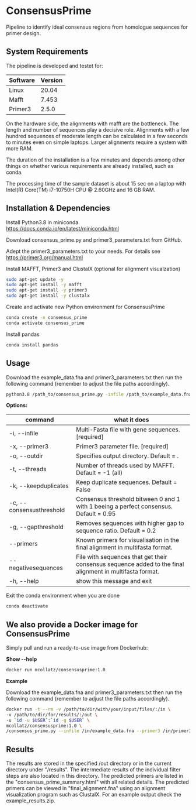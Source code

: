# ConsensusPrime
Pipeline to identify ideal consensus regions from homologue sequences for primer design.

## System Requirements

The pipeline is developed and testet for:

Software | Version
  ------------- | -------------
Linux   | 20.04
Mafft   | 7.453
Primer3 | 2.5.0

On the hardware side, the alignments with mafft are the bottleneck. The length and number of sequences play a decisive role. Alignments with a few hundred sequences of moderate length can be calculated in a few seconds to minutes even on simple laptops. Larger alignments require a system with more RAM.

The duration of the installation is a few minutes and depends among other things on whether various requirements are already installed, such as conda.

The processing time of the sample dataset is about 15 sec on a laptop with Intel(R) Core(TM) i7-10750H CPU @ 2.60GHz and 16 GB RAM.

## Installation & Dependencies
Install Python3.8 in miniconda. https://docs.conda.io/en/latest/miniconda.html

Download consensus_prime.py and primer3_parameters.txt from GitHub.

Adept the primer3_parameters.txt to your needs. For details see https://primer3.org/manual.html

Install MAFFT, Primer3 and ClustalX (optional for alignment visualzation)
```bash
sudo apt-get update -y
sudo apt-get install -y mafft
sudo apt-get install -y primer3
sudo apt-get install -y clustalx
```

Create and activate new Python environment for ConsensusPrime
```bash
conda create -n consensus_prime
conda activate consensus_prime
```
Install pandas
```bash
conda install pandas
```


## Usage

Download the example_data.fna and primer3_parameters.txt then run the following command (remember to adjust the file paths accordingly).
```bash
python3.8 /path_to/consensus_prime.py -infile /path_to/example_data.fna --primer3 /path_to/primer3_parameters.txt
```

**Options:**

command | what it does
  ------------- | -------------
-i, --infile              |Multi-Fasta file with gene sequences.  [required]
-x, --primer3             |Primer3 parameter file. [required]
-o, --outdir              |Specifies output directory. Default = .
-t, --threads             |Number of threads used by MAFFT. Default = -1 (all)
-k, --keepduplicates      |Keep duplicate sequences. Default = False
-c, --consensusthreshold  |Consensus threshold bitween 0 and 1 with 1 beeing a perfect consensus. Default = 0.95
-g, --gapthreshold        |Removes sequences with higher gap to sequence ratio. Default = 0.2
--primers                 |Known primers for visualisation in the final alignment in multifasta format.
--negativesequences       |File with sequences that get their consensus sequence added to the final alignment in multifasta format.
-h, --help                |show this message and exit


Exit the conda environment when you are done
```bash
conda deactivate
```

## We also provide a Docker image for ConsensusPrime
Simply pull and run a ready-to-use image from Dockerhub:

**Show --help**
```bash
docker run mcollatz/consensusprime:1.0
```

**Example**

Download the example_data.fna and primer3_parameters.txt then run the following command (remember to adjust the file paths accordingly).

```bash
docker run -t --rm -v /path/to/dir/with/your/input/files/:/in \
-v /path/to/dir/for/results/:/out \
-u `id -u $USER`:`id -g $USER` \
mcollatz/consensusprime:1.0 \
/consensus_prime.py --infile /in/example_data.fna --primer3 /in/primer3_parameters.txt --outdir /out
```

## Results

The results are stored in the specified /out directory or in the current directory under "/results". The intermediate results of the individual filter steps are also located in this directory. The predicted primers are listed in the "consensus_prime_summary.html" with all related details. The predicted primers can be viewed in "final_alignment.fna" using an alignment visualization program such as ClustalX. For an example output check the example_results.zip.

